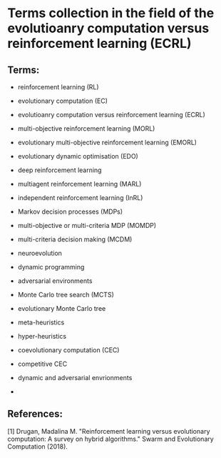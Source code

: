# Terms collection in the field of the evolutioanry computation versus reinforcement learning (ECRL)

## Terms:

* reinforcement learning (RL)

* evolutionary computation (EC)

* evolutioanry computation versus reinforcement learning (ECRL)

* multi-objective reinforcement learning (MORL)

* evolutionary multi-objective reinforcement learning (EMORL)

* evolutionary dynamic optimisation (EDO)

* deep reinforcement learning 

* multiagent reinforcement learning (MARL)

* independent reinforcement learning (InRL)

* Markov decision processes (MDPs)

* multi-objective or multi-criteria MDP (MOMDP)

* multi-criteria decision making (MCDM)

* neuroevolution

* dynamic programming

* adversarial environments

* Monte Carlo tree search (MCTS)

* evolutionary Monte Carlo tree

* meta-heuristics

* hyper-heuristics

* coevolutionary computation (CEC)

* competitive CEC

* dynamic and adversarial envrionments

* 


## References:

[1] Drugan, Madalina M. "Reinforcement learning versus evolutionary computation: A survey on hybrid algorithms." Swarm and Evolutionary Computation (2018).
